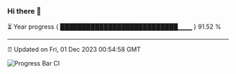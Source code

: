 ### Hi there 👋

⏳ Year progress { ███████████████████████████▁▁▁ } 91.52 %

---

⏰ Updated on Fri, 01 Dec 2023 00:54:58 GMT

![Progress Bar CI](https://github.com/liununu/liununu/workflows/Progress%20Bar%20CI/badge.svg)
